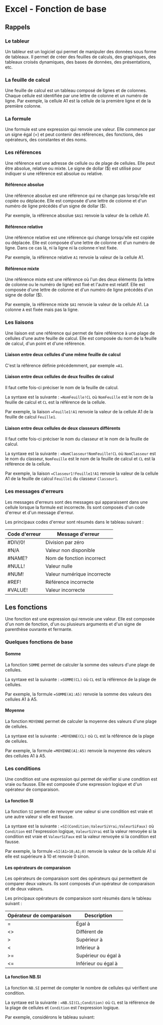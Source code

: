 # Excel - Fonction de base

## Rappels

### Le tableur

Un tableur est un logiciel qui permet de manipuler des données sous forme de tableaux. Il permet de créer des feuilles de calculs, des graphiques, des tableaux croisés dynamiques, des bases de données, des présentations, etc.

### La feuille de calcul

Une feuille de calcul est un tableau composé de lignes et de colonnes. Chaque cellule est identifiée par une lettre de colonne et un numéro de ligne. Par exemple, la cellule A1 est la cellule de la première ligne et de la première colonne.

### La formule

Une formule est une expression qui renvoie une valeur. Elle commence par un signe égal (=) et peut contenir des références, des fonctions, des opérateurs, des constantes et des noms.

### Les références

Une référence est une adresse de cellule ou de plage de cellules. Elle peut être absolue, relative ou mixte. Le signe de dollar ($) est utilisé pour indiquer si une référence est absolue ou relative.

#### Référence absolue

Une référence absolue est une référence qui ne change pas lorsqu'elle est copiée ou déplacée. Elle est composée d'une lettre de colonne et d'un numéro de ligne précédés d'un signe de dollar ($). 

Par exemple, la référence absolue `$A$1` renvoie la valeur de la cellule A1.

#### Référence relative

Une référence relative est une référence qui change lorsqu'elle est copiée ou déplacée. Elle est composée d'une lettre de colonne et d'un numéro de ligne. Dans ce cas là, ni la ligne ni la colonne n'est fixée. 

Par exemple, la référence relative `A1` renvoie la valeur de la cellule A1.

#### Référence mixte

Une référence mixte est une référence où l'un des deux éléments (la lettre de colonne ou le numéro de ligne) est fixé et l'autre est relatif. Elle est composée d'une lettre de colonne et d'un numéro de ligne précédés d'un signe de dollar ($).

Par exemple, la référence mixte `$A1` renvoie la valeur de la cellule A1. La colonne `A` est fixée mais pas la ligne.

### Les liaisons

Une liaison est une référence qui permet de faire référence à une plage de cellules d'une autre feuille de calcul. Elle est composée du nom de la feuille de calcul, d'un point et d'une référence.

#### Liaison entre deux cellules d'une même feuille de calcul

C'est la référence définie précédemment, par exemple `=A1`.

#### Liaison entre deux cellules de deux feuilles de calcul

Il faut cette fois-ci préciser le nom de la feuille de calcul.

La syntaxe est la suivante : `=NomFeuille!CL` où `NomFeuille` est le nom de la feuille de calcul et `CL` est la référence de la cellule.

Par exemple, la liaison `=Feuille1!A1` renvoie la valeur de la cellule A1 de la feuille de calcul `Feuille1`.

#### Liaison entre deux cellules de deux classeurs différents

Il faut cette fois-ci préciser le nom du classeur et le nom de la feuille de calcul.

La syntaxe est la suivante : `=NomClasseur!NomFeuille!CL` où `NomClasseur` est le nom du classeur, `NomFeuille` est le nom de la feuille de calcul et `CL` est la référence de la cellule.

Par exemple, la liaison `=Classeur1!Feuille1!A1` renvoie la valeur de la cellule A1 de la feuille de calcul `Feuille1` du classeur `Classeur1`.

### Les messages d'erreurs

Les messages d'erreurs sont des messages qui apparaissent dans une cellule lorsque la formule est incorrecte. Ils sont composés d'un code d'erreur et d'un message d'erreur.

Les principaux codes d'erreur sont résumés dans le tableau suivant :

| Code d'erreur | Message d'erreur |
|---------------|------------------|
| #DIV/0!       | Division par zéro |
| #N/A          | Valeur non disponible |
| #NAME?        | Nom de fonction incorrect |
| #NULL!        | Valeur nulle |
| #NUM!         | Valeur numérique incorrecte |
| #REF!         | Référence incorrecte |
| #VALUE!       | Valeur incorrecte |


## Les fonctions

Une fonction est une expression qui renvoie une valeur. Elle est composée d'un nom de fonction, d'un ou plusieurs arguments et d'un signe de parenthèse ouvrante et fermante.

### Quelques fonctions de base

#### Somme

La fonction `SOMME` permet de calculer la somme des valeurs d'une plage de cellules.

La syntaxe est la suivante : `=SOMME(CL)` où `CL` est la référence de la plage de cellules.

Par exemple, la formule `=SOMME(A1:A5)` renvoie la somme des valeurs des cellules A1 à A5.

#### Moyenne

La fonction `MOYENNE` permet de calculer la moyenne des valeurs d'une plage de cellules.

La syntaxe est la suivante : `=MOYENNE(CL)` où `CL` est la référence de la plage de cellules.

Par exemple, la formule `=MOYENNE(A1:A5)` renvoie la moyenne des valeurs des cellules A1 à A5.

### Les conditions

Une condition est une expression qui permet de vérifier si une condition est vraie ou fausse. Elle est composée d'une expression logique et d'un opérateur de comparaison.

#### La fonction SI

La fonction `SI` permet de renvoyer une valeur si une condition est vraie et une autre valeur si elle est fausse.

La syntaxe est la suivante : `=SI(Condition;ValeurSiVrai;ValeurSiFaux)` où `Condition` est l'expression logique, `ValeurSiVrai` est la valeur renvoyée si la condition est vraie et `ValeurSiFaux` est la valeur renvoyée si la condition est fausse.

Par exemple, la formule `=SI(A1>10;A1;0)` renvoie la valeur de la cellule A1 si elle est supérieure à 10 et renvoie 0 sinon.

#### Les opérateurs de comparaison

Les opérateurs de comparaison sont des opérateurs qui permettent de comparer deux valeurs. Ils sont composés d'un opérateur de comparaison et de deux valeurs.

Les principaux opérateurs de comparaison sont résumés dans le tableau suivant :

| Opérateur de comparaison | Description |
|--------------------------|-------------|
| =                        | Égal à      |
| <>                       | Différent de |
| >                        | Supérieur à |
| <                        | Inférieur à |
| >=                       | Supérieur ou égal à |
| <=                       | Inférieur ou égal à |

#### La fonction NB.SI

La fonction `NB.SI` permet de compter le nombre de cellules qui vérifient une condition.

La syntaxe est la suivante : `=NB.SI(CL;Condition)` où `CL` est la référence de la plage de cellules et `Condition` est l'expression logique.

Par exemple, considérons le tableau suivant:





